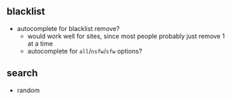 ## blacklist

- autocomplete for blacklist remove?
  - would work well for sites, since most people probably just remove 1 at a time
  - autocomplete for `all`/`nsfw`/`sfw` options?

## search

- random
